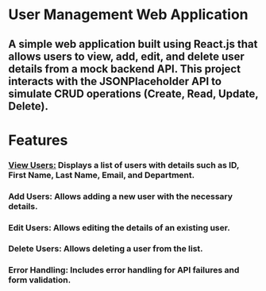# User Management Web Application
## A simple web application built using React.js that allows users to view, add, edit, and delete user details from a mock backend API. This project interacts with the JSONPlaceholder API to simulate CRUD operations (Create, Read, Update, Delete).

# Features
### <u>View Users:</u> Displays a list of users with details such as ID, First Name, Last Name, Email, and Department.
### Add Users: Allows adding a new user with the necessary details.
### Edit Users: Allows editing the details of an existing user.
### Delete Users: Allows deleting a user from the list.
### Error Handling: Includes error handling for API failures and form validation.
